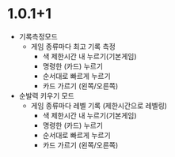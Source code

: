 # 1.0.1+1
- 기록측정모드
    - 게임 종류마다 최고 기록 측정
        - 색 제한시간 내 누르기(기본게임)
        - 명령한 (카드) 누르기
        - 순서대로 빠르게 누르기
        - 카드 가르기 (왼쪽/오른쪽)
- 순발력 키우기 모드
    - 게임 종류마다 레벨 기록 (제한시간으로 레벨링)
        - 색 제한시간 내 누르기(기본게임)
        - 명령한 (카드) 누르기
        - 순서대로 빠르게 누르기
        - 카드 가르기 (왼쪽/오른쪽)